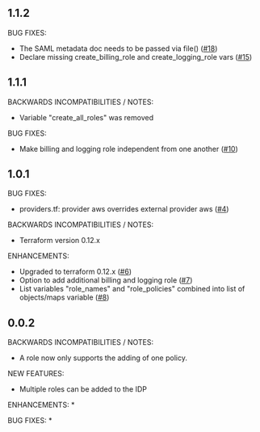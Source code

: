 ## 1.1.2

BUG FIXES:

* The SAML metadata doc needs to be passed via file() ([#18](https://github.com/zoitech/terraform-aws-saml/issues/18))
* Declare missing create_billing_role and create_logging_role vars ([#15](https://github.com/zoitech/terraform-aws-saml/issues/15))

## 1.1.1

BACKWARDS INCOMPATIBILITIES / NOTES:
* Variable "create_all_roles" was removed

BUG FIXES:
* Make billing and logging role independent from one another ([#10](https://github.com/zoitech/terraform-aws-saml/issues/10))

## 1.0.1 

BUG FIXES:
* providers.tf: provider aws overrides external provider aws ([#4](https://github.com/zoitech/terraform-aws-saml/issues/4))

BACKWARDS INCOMPATIBILITIES / NOTES:
* Terraform version 0.12.x

ENHANCEMENTS:
* Upgraded to terraform 0.12.x ([#6](https://github.com/zoitech/terraform-aws-saml/issues/6))
* Option to add additional billing and logging role ([#7](https://github.com/zoitech/terraform-aws-saml/issues/7))
* List variables "role_names" and "role_policies" combined into list of objects/maps variable ([#8](https://github.com/zoitech/terraform-aws-saml/issues/8))

## 0.0.2

BACKWARDS INCOMPATIBILITIES / NOTES:
* A role now only supports the adding of one policy.

NEW FEATURES:
* Multiple roles can be added to the IDP

ENHANCEMENTS:
*

BUG FIXES:
* 
